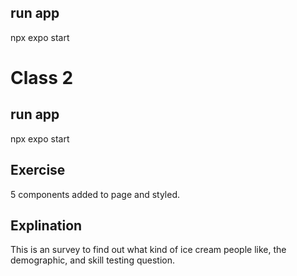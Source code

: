 ## run app
npx expo start

# Class 2

## run app

npx expo start

## Exercise

5 components added to page and styled.

## Explination

This is an survey to find out what kind of ice cream people like, the demographic, and skill testing question.
